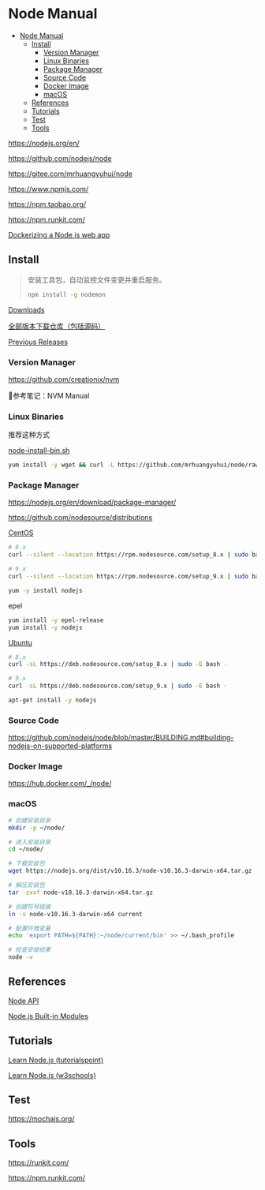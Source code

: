 # Node Manual

- [Node Manual](#node-manual)
  - [Install](#install)
    - [Version Manager](#version-manager)
    - [Linux Binaries](#linux-binaries)
    - [Package Manager](#package-manager)
    - [Source Code](#source-code)
    - [Docker Image](#docker-image)
    - [macOS](#macos)
  - [References](#references)
  - [Tutorials](#tutorials)
  - [Test](#test)
  - [Tools](#tools)

<https://nodejs.org/en/>

<https://github.com/nodejs/node>

<https://gitee.com/mrhuangyuhui/node>

<https://www.npmjs.com/>

<https://npm.taobao.org/>

<https://npm.runkit.com/>

[Dockerizing a Node.js web app](https://nodejs.org/en/docs/guides/nodejs-docker-webapp/)

## Install

> 安装工具包，自动监控文件变更并重启服务。
>
> ```bash
> npm install -g nodemon
> ```

[Downloads](https://nodejs.org/en/download/)

[全部版本下载仓库（包括源码）](https://nodejs.org/dist/)

[Previous Releases](https://nodejs.org/en/download/releases/)

### Version Manager

<https://github.com/creationix/nvm>

参考笔记：NVM Manual

### Linux Binaries

推荐这种方式

[node-install-bin.sh](https://github.com/mrhuangyuhui/node/blob/master/node-install-bin.sh)

```bash
yum install -y wget && curl -L https://github.com/mrhuangyuhui/node/raw/master/node-install-bin.sh | bash
```

### Package Manager

<https://nodejs.org/en/download/package-manager/>

<https://github.com/nodesource/distributions>

[CentOS](https://nodejs.org/en/download/package-manager/#enterprise-linux-and-fedora)

```bash
# 8.x
curl --silent --location https://rpm.nodesource.com/setup_8.x | sudo bash -

# 9.x
curl --silent --location https://rpm.nodesource.com/setup_9.x | sudo bash -

yum -y install nodejs
```

epel

```bash
yum install -y epel-release
yum install -y nodejs
```

[Ubuntu](https://nodejs.org/en/download/package-manager/#debian-and-ubuntu-based-linux-distributions)

```bash
# 8.x
curl -sL https://deb.nodesource.com/setup_8.x | sudo -E bash -

# 9.x
curl -sL https://deb.nodesource.com/setup_9.x | sudo -E bash -

apt-get install -y nodejs
```

### Source Code

<https://github.com/nodejs/node/blob/master/BUILDING.md#building-nodejs-on-supported-platforms>

### Docker Image

<https://hub.docker.com/_/node/>

### macOS

```bash
# 创建安装目录
mkdir -p ~/node/

# 进入安装目录
cd ~/node/

# 下载安装包
wget https://nodejs.org/dist/v10.16.3/node-v10.16.3-darwin-x64.tar.gz

# 解压安装包
tar -zxvf node-v10.16.3-darwin-x64.tar.gz

# 创建符号链接
ln -s node-v10.16.3-darwin-x64 current

# 配置环境变量
echo 'export PATH=${PATH}:~/node/current/bin' >> ~/.bash_profile

# 检查安装结果
node -v
```

## References

[Node API](https://nodejs.org/dist/latest-v8.x/docs/api/)

[Node.js Built-in Modules](https://www.w3schools.com/nodejs/ref_modules.asp)

## Tutorials

[Learn Node.js (tutorialspoint)](https://www.tutorialspoint.com/nodejs/index.htm)

[Learn Node.js (w3schools)](https://www.w3schools.com/nodejs/)

## Test

<https://mochajs.org/>

## Tools

<https://runkit.com/>

<https://npm.runkit.com/>
